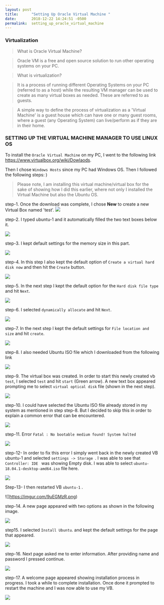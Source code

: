 ```yaml
---
layout: post
title:      "Setting Up Oracle Virtual Machine "
date:       2018-12-22 14:24:51 -0500
permalink:  setting_up_oracle_virtual_machine
---
```


###                Virtualization

>What is Oracle Virtual Machine?

>Oracle VM is a free and open source solution to run other operating systems on your PC.

>What is virtualization?

>It is a process of running different Operating Systems on your PC (referred to as a host) while the resulting VM manager can be used to create as many virtual boxes as needed. These are referred to as guests.

>A simple way to define the process of virtualization as a 'Virtual Machine' is a guest house which can have one or many guest rooms,
 where a guest (any Operating System) can live/perform as if they are in their home.

###                                   SETTING UP THE VIRTUAL MACHINE MANAGER TO USE LINUX OS

To install the `Oracle Virtual Machine` on my PC, I went to the following link
https://www.virtualbox.org/wiki/Dowlaods.

Then I chose `Windows Hosts` since my PC had Windows OS. Then I followed the following steps:
)
>Please note, I am installing this virtual machine/virtual box for the sake of showing how I did this earlier, where not only I installed the Virtual Machine but also the Ubuntu OS.  

step-1. Once the download was complete, I chose **New** to create a new Virtual Box named 'test'.
![](https://imgur.com/LtUwBjM.png)

 step-2. I typed ubuntu-1 and it automatically filled the two text boxes below it. 

![ ](https://imgur.com/cAuIT95.png)

 step-3. I kept default settings for the memory size in this part.

![](https://imgur.com/SbdMn59.png)

 step-4. In this step I also kept the default option of `Create a virtual hard disk now` and then hit the `Create` button.

![ ](https://imgur.com/Os9cngN.png)

step-5. In the next step I kept the default option for the `Hard disk file type` and hit `Next`.

![](https://imgur.com/27sphho.png)

step-6. I selected `dynamically allocate` and hit `Next`.

![](https://imgur.com/ImRYvUS.png)

step-7. In the next step I kept the default settings for `File location and size` and hit `create`.

![](https://imgur.com/6j249Ja.png)

step-8. I also needed Ubuntu ISO file which I downloaded from the following link 

![](https://imgur.com/wia57hI.png)

step-9. The virtual box was created. In order to start this newly created vb `test`, I selected `test` and hit `start` (Green arrow). A new text box appeared prompting me to select `virtual optical disk` file (shown in the next step).

![](https://imgur.com/deP7J7Y.png)

step-10. I could have selected the Ubuntu ISO file already stored in my system as mentioned in step step-8. But I decided to skip this in order to explain a common error that can be encountered.

![](https://imgur.com/82VBOSl.png)

step-11.  Error `Fatal : No bootable medium found! System halted`

![](https://imgur.com/9ULQdKS.png)

step-12- In order to fix this error I simply went back in the newly created VB ubuntu-1 and selected `settings -> Storage `. I was able to see that `Controller: IDE ` was showing Empty disk. I was able to select `ubuntu-18.04.1-desktop-amd64.iso` file here.

![](https://imgur.com/9ULQdKS.png)

Step-13- I then restarted VB `ubuntu-1` .

![]https://imgur.com/9uEGMzR.png)

step-14. A new page appeared with two options as shown in the following image.

![](https://imgur.com/SvjywV2.png)

step15. I selected `Install Ubuntu`. and kept the default settings for the page that appeared.

![](https://imgur.com/guFQHpS.png)

step-16. Next page asked me to enter information. After providing name and password I pressed continue.

![](https://imgur.com/JOW8Vph.png)

step-17.  A welcome page appeared showing installation process in progress. I took a while to complete installation. 
Once done it prompted to restart the machine and I was now able to use my VB.

 ![ ](https://imgur.com/ielJogc.png)


